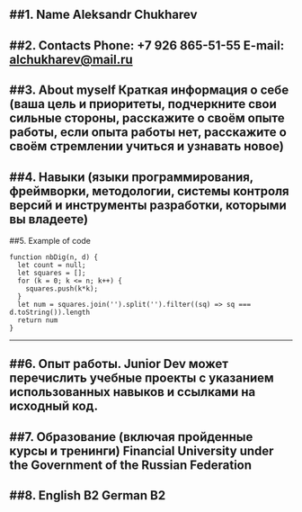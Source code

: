 ##1. Name Aleksandr Chukharev
----
##2. Contacts Phone: +7 926 865-51-55 E-mail: alchukharev@mail.ru
----
##3. About myself Краткая информация о себе (ваша цель и приоритеты, подчеркните свои сильные стороны, расскажите о своём опыте работы, если опыта работы нет, расскажите о своём стремлении учиться и узнавать новое)
----
##4. Навыки (языки программирования, фреймворки, методологии, системы контроля версий и инструменты разработки, которыми вы владеете)
----
##5. Example of code
```
function nbDig(n, d) {
  let count = null;
  let squares = [];
  for (k = 0; k <= n; k++) {
    squares.push(k*k);
  }
  let num = squares.join('').split('').filter((sq) => sq === d.toString()).length
  return num
}
```
----
##6. Опыт работы. Junior Dev может перечислить учебные проекты с указанием использованных навыков и ссылками на исходный код.
----
##7. Образование (включая пройденные курсы и тренинги) Financial University under the Government of the Russian Federation
----
##8. English **B2** German B2
----
